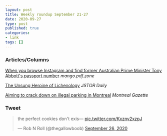 ```yaml
---
layout: post
title: Weekly roundup September 21-27
date: 2020-09-27
type: post
published: true
categories:
- link
tags: []
---
```


### Articles/Columns

[When you browse Instagram and find former Australian Prime Minister Tony Abbott's passport number](https://mango.pdf.zone/finding-former-australian-prime-minister-tony-abbotts-passport-number-on-instagram "When you browse Instagram and find former Australian Prime Minister Tony Abbott's passport number. By mangopdf / Alex Hope") *mango.pdf.zone*

[The Unsung Heroine of Lichenology](https://daily.jstor.org/the-unsung-heroine-of-lichenology/ "The Unsung Heroine of Lichenology. By Sabrina Imbler") *JSTOR Daily*

[Aiming to crack down on illegal parking in Montreal](https://montrealgazette.com/news/local-news/new-agency-mulling-changes-to-improve-parking-enforcement-in-montreal/wcm/cc27d0cc-8cdb-43a9-a1df-37e49d7669ad/ "Aiming to crack down on illegal parking in Montreal. By Linda Gyulai") *Montreal Gazette*

### Tweet

<blockquote class="twitter-tweet" data-dnt="true"><p lang="en" dir="ltr">the perfect cookies don&#39;t exis— <a href="https://t.co/Kxznv2xzpJ">pic.twitter.com/Kxznv2xzpJ</a></p>&mdash; Rob N Roll (@thegallowboob) <a href="https://twitter.com/thegallowboob/status/1309669580667846656?ref_src=twsrc%5Etfw">September 26, 2020</a></blockquote> <script async src="https://platform.twitter.com/widgets.js" charset="utf-8"></script>
